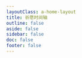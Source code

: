 ```yaml
---
layoutClass: a-home-layout
title: 祈愿时间轴
outline: false
aside: false
sidebar: false
doc: false
footer: false
---
```



<Timeline />
  
<script setup>
import Timeline from "../.vitepress/components/zzz/Timeline.vue";
</script>

<style scoped>

</style>

<style src="../.vitepress/components/modifyHome.scss"></style>
